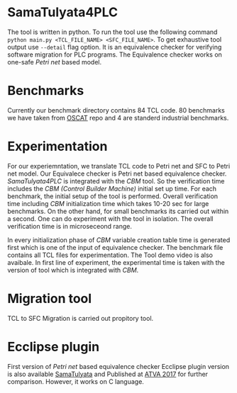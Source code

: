 # SamaTulyata4PLC
 The tool is written in python. To run the tool use the following command
 `python main.py <TCL_FILE_NAME> <SFC_FILE_NAME>`. To get exhaustive tool output use 
 `--detail` flag option. It is an equivalence checker for verifying software migration for PLC programs. 
 The Equivalence checker works on one-safe *Petri net* based model.
 
 # Benchmarks
 Currently our benchmark directory contains 84 TCL code. 80 benchmarks we have taken from [OSCAT](https://www.oscat.de) repo and 4 are 
 standerd industrial benchmarks.
    
# Experimentation
 For our experiemntation, we translate TCL code to Petri net and SFC to Petri net model. 
 Our Equivalece checker is Petri net based equivalence checker. *SamaTulyata4PLC* is integrated 
 with the *CBM* tool. So the verification time includes the *CBM (Control Builder Machine)* initial set up time. 
 For each benchmark, the initial setup of the tool is performed. Overall verification time including *CBM* 
 initialization time which takes 10-20 sec for large benchmarks. On the other hand, for small benchmarks 
 its carried out within a second. One can do experiment with the tool in isolation. 
 The overall verification time is in microseceond range. 
 
 In every initialization phase of *CBM* variable creation table time is generated first which is one of the 
 input of equivalence checker. The benchmark file  contains all TCL files for experimentation. The Tool demo video 
 is also avaibale. In first line of experiment, the experimental time is taken with the version of tool 
 which is integrated with  *CBM*.  
 

    
# Migration tool 
TCL to SFC Migration is carried out propitory tool.
    



# Ecclipse plugin
 First version of *Petri net* based equivalence checker Ecclipse plugin version is also available [SamaTulyata](https://github.com/santonus/equivchecker) and Published at [ATVA 2017](https://link.springer.com/chapter/10.1007/978-3-319-68167-2_8) for further comparison. 
However, it works on C language. 

 
  
